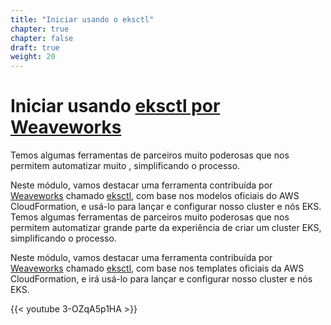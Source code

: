 ```yaml
---
title: "Iniciar usando o eksctl"
chapter: true
chapter: false
draft: true
weight: 20
---
```


# Iniciar usando [eksctl por Weaveworks](https://eksctl.io/)

Temos algumas ferramentas de parceiros muito poderosas que nos permitem automatizar muito
, simplificando o processo.

Neste módulo, vamos destacar uma ferramenta contribuída por [Weaveworks](https://weave.works)
chamado [eksctl](https://eksctl.io), com base nos modelos oficiais do AWS CloudFormation,
e usá-lo para lançar e configurar nosso cluster e nós EKS.
Temos algumas ferramentas de parceiros muito poderosas que nos permitem automatizar grande parte da experiência de criar um cluster EKS, simplificando o processo.

Neste módulo, vamos destacar uma ferramenta contribuída por [Weaveworks](https://weave.works)
chamado [eksctl](https://eksctl.io), com base nos templates oficiais da AWS CloudFormation,
e irá usá-lo para lançar e configurar nosso cluster e nós EKS.

{{< youtube 3-OZqA5p1HA >}}
